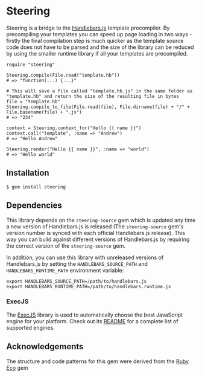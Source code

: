 # Steering

Steering is a bridge to the [Handlebars.js][1] template precompiler. By precompiling your templates you can speed up page loading in two ways - firstly the final compilation step is much quicker as the template source code does not have to be parsed and the size of the library can be reduced by using the smaller runtime library if all your templates are precompiled.

    require "steering"
    
    Steering.compile(File.read("template.hb"))
    # => "function(...) {...}"
    
    # This will save a file called "template.hb.js" in the same folder as "template.hb" and return the size of the resulting file in bytes
    file = "template.hb"
    Steering.compile_to_file(File.read(file), File.dirname(file) + "/" + File.basename(file) + ".js")
    # => "234"
    
    context = Steering.context_for("Hello {{ name }}")
    context.call("template", :name => "Andrew")
    # => "Hello Andrew"
    
    Steering.render("Hello {{ name }}", :name => "world")
    # => "Hello world"

## Installation

    $ gem install steering

## Dependencies

This library depends on the `steering-source` gem which is updated any time a new version of Handlebars.js is released (The `steering-source` gem's version number is synced with each official Handlebars.js release). This way you can build against different versions of Handlebars.js by requiring the correct version of the `steering-source` gem.

In addition, you can use this library with unreleased versions of Handlebars.js by setting the `HANDLEBARS_SOURCE_PATH` and `HANDLEBARS_RUNTIME_PATH` environment variable:

    export HANDLEBARS_SOURCE_PATH=/path/to/handlebars.js
    export HANDLEBARS_RUNTIME_PATH=/path/to/handlebars.runtime.js

### ExecJS

The [ExecJS][2] library is used to automatically choose the best JavaScript engine for your platform. Check out its [README][3] for a complete list of supported engines.

## Acknowledgements

The structure and code patterns for this gem were derived from the [Ruby Eco][4] gem

[1]: https://github.com/wycats/handlebars.js
[2]: https://github.com/sstephenson/execjs
[3]: https://github.com/sstephenson/execjs/blob/master/README.md
[4]: https://github.com/sstephenson/ruby-eco
